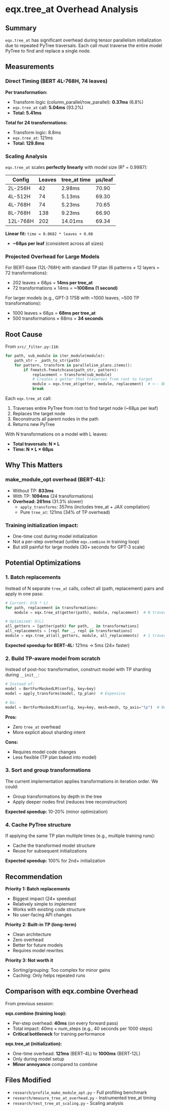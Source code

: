 # eqx.tree_at Overhead Analysis

## Summary

`eqx.tree_at` has significant overhead during tensor parallelism initialization due to repeated PyTree traversals. Each call must traverse the entire model PyTree to find and replace a single node.

## Measurements

### Direct Timing (BERT 4L-768H, 74 leaves)

**Per transformation:**
- Transform logic (column_parallel/row_parallel): **0.37ms** (6.8%)
- `eqx.tree_at` call: **5.04ms** (93.2%)
- **Total: 5.41ms**

**Total for 24 transformations:**
- Transform logic: 8.8ms
- `eqx.tree_at`: 121ms
- **Total: 129.8ms**

### Scaling Analysis

`eqx.tree_at` scales **perfectly linearly** with model size (R² = 0.9987):

| Config | Leaves | tree_at time | µs/leaf |
|--------|--------|--------------|---------|
| 2L-256H | 42 | 2.98ms | 70.90 |
| 4L-512H | 74 | 5.13ms | 69.30 |
| 4L-768H | 74 | 5.23ms | 70.65 |
| 8L-768H | 138 | 9.23ms | 66.90 |
| 12L-768H | 202 | 14.01ms | 69.34 |

**Linear fit:** `time = 0.0682 * leaves + 0.08`
- **~68µs per leaf** (consistent across all sizes)

### Projected Overhead for Large Models

For BERT-base (12L-768H) with standard TP plan (6 patterns × 12 layers = 72 transformations):
- 202 leaves × 68µs = **14ms per tree_at**
- 72 transformations × 14ms = **~1008ms (1 second)**

For larger models (e.g., GPT-3 175B with ~1000 leaves, ~500 TP transformations):
- 1000 leaves × 68µs = **68ms per tree_at**
- 500 transformations × 68ms = **34 seconds**

## Root Cause

From `src/_filter.py:116`:
```python
for path, sub_module in iter_module(module):
    path_str = _path_to_str(path)
    for pattern, transform in parallelism_plans.items():
        if fnmatch.fnmatchcase(path_str, pattern):
            replacement = transform(sub_module)
            # Creates a getter that traverses from root to target
            module = eqx.tree_at(getter, module, replacement)  # <-- BOTTLENECK
            break
```

Each `eqx.tree_at` call:
1. Traverses entire PyTree from root to find target node (~68µs per leaf)
2. Replaces the target node
3. Reconstructs all parent nodes in the path
4. Returns new PyTree

With N transformations on a model with L leaves:
- **Total traversals: N × L**
- **Time: N × L × 68µs**

## Why This Matters

### make_module_opt overhead (BERT-4L):
- Without TP: **833ms**
- With TP: **1094ms** (24 transformations)
- **Overhead: 261ms** (31.3% slower)
  - `apply_transforms`: 357ms (includes tree_at + JAX compilation)
  - Pure `tree_at`: 121ms (34% of TP overhead)

### Training initialization impact:
- One-time cost during model initialization
- Not a per-step overhead (unlike `eqx.combine` in training loop)
- But still painful for large models (30+ seconds for GPT-3 scale)

## Potential Optimizations

### 1. Batch replacements
Instead of N separate `tree_at` calls, collect all (path, replacement) pairs and apply in one pass:
```python
# Current: O(N * L)
for path, replacement in transformations:
    module = eqx.tree_at(getter(path), module, replacement)  # N traversals

# Optimized: O(L)
all_getters = [getter(path) for path, _ in transformations]
all_replacements = [repl for _, repl in transformations]
module = eqx.tree_at(all_getters, module, all_replacements)  # 1 traversal
```

**Expected speedup for BERT-4L:** 121ms → 5ms (24× faster)

### 2. Build TP-aware model from scratch
Instead of post-hoc transformation, construct model with TP sharding during `__init__`:
```python
# Instead of:
model = BertForMaskedLM(config, key=key)
model = apply_transforms(model, tp_plan)  # Expensive

# Do:
model = BertForMaskedLM(config, key=key, mesh=mesh, tp_axis="tp")  # Built-in TP
```

**Pros:**
- Zero `tree_at` overhead
- More explicit about sharding intent

**Cons:**
- Requires model code changes
- Less flexible (TP plan baked into model)

### 3. Sort and group transformations
The current implementation applies transformations in iteration order. We could:
- Group transformations by depth in the tree
- Apply deeper nodes first (reduces tree reconstruction)

**Expected speedup:** 10-20% (minor optimization)

### 4. Cache PyTree structure
If applying the same TP plan multiple times (e.g., multiple training runs):
- Cache the transformed model structure
- Reuse for subsequent initializations

**Expected speedup:** 100% for 2nd+ initialization

## Recommendation

**Priority 1: Batch replacements**
- Biggest impact (24× speedup)
- Relatively simple to implement
- Works with existing code structure
- No user-facing API changes

**Priority 2: Built-in TP (long-term)**
- Clean architecture
- Zero overhead
- Better for future models
- Requires model rewrites

**Priority 3: Not worth it**
- Sorting/grouping: Too complex for minor gains
- Caching: Only helps repeated runs

## Comparison with eqx.combine Overhead

From previous session:

**eqx.combine (training loop):**
- Per-step overhead: **40ms** (on every forward pass)
- Total impact: 40ms × num_steps (e.g., 40 seconds per 1000 steps)
- **Critical bottleneck** for training performance

**eqx.tree_at (initialization):**
- One-time overhead: **121ms** (BERT-4L) to **1000ms** (BERT-12L)
- Only during model setup
- **Minor annoyance** compared to combine

## Files Modified
- `research/profile_make_module_opt.py` - Full profiling benchmark
- `research/measure_tree_at_overhead.py` - Instrumented tree_at timing
- `research/test_tree_at_scaling.py` - Scaling analysis
